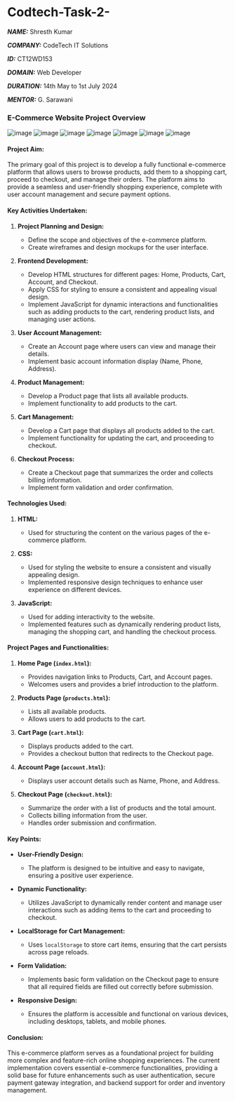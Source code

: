 # Codtech-Task-2-


_**NAME:**_ Shresth Kumar 

_**COMPANY:**_ CodeTech IT Solutions 

_**ID:**_ CT12WD153

_**DOMAIN:**_ Web Developer  

_**DURATION:**_ 14th May to 1st July 2024 

_**MENTOR:**_ G. Sarawani 



### **E-Commerce Website Project Overview**

![image](https://github.com/ShresthTheStudent/Codtech-Task-2-/assets/100932946/0c2a121a-9ddd-4bf4-81d4-6d0c3879d804)
![image](https://github.com/ShresthTheStudent/Codtech-Task-2-/assets/100932946/f9dfe1ba-8a31-4a1f-8678-54b687ddfc09)
![image](https://github.com/ShresthTheStudent/Codtech-Task-2-/assets/100932946/d7fef4b7-8ba1-410e-88c9-a1899ead10a0)
![image](https://github.com/ShresthTheStudent/Codtech-Task-2-/assets/100932946/1491978b-683b-4044-9916-f07e4f9c5d1d)
![image](https://github.com/ShresthTheStudent/Codtech-Task-2-/assets/100932946/ec715192-a0d7-4ae4-9fb8-1f1c61d9c466)
![image](https://github.com/ShresthTheStudent/Codtech-Task-2-/assets/100932946/8013e2b2-10ff-4dc4-91f4-352eef7bbbca)
![image](https://github.com/ShresthTheStudent/Codtech-Task-2-/assets/100932946/012639fa-f257-429c-8a79-dabb4b878532)




#### Project Aim:
The primary goal of this project is to develop a fully functional e-commerce platform that allows users to browse products, add them to a shopping cart, proceed to checkout, and manage their orders. The platform aims to provide a seamless and user-friendly shopping experience, complete with user account management and secure payment options.

#### Key Activities Undertaken:

1. **Project Planning and Design:**
   - Define the scope and objectives of the e-commerce platform.
   - Create wireframes and design mockups for the user interface.

2. **Frontend Development:**
   - Develop HTML structures for different pages: Home, Products, Cart, Account, and Checkout.
   - Apply CSS for styling to ensure a consistent and appealing visual design.
   - Implement JavaScript for dynamic interactions and functionalities such as adding products to the cart, rendering product lists, and managing user actions.

3. **User Account Management:**
   - Create an Account page where users can view and manage their details.
   - Implement basic account information display (Name, Phone, Address).

4. **Product Management:**
   - Develop a Product page that lists all available products.
   - Implement functionality to add products to the cart.

5. **Cart Management:**
   - Develop a Cart page that displays all products added to the cart.
   - Implement functionality for updating the cart, and proceeding to checkout.

6. **Checkout Process:**
   - Create a Checkout page that summarizes the order and collects billing information.
   - Implement form validation and order confirmation.

#### Technologies Used:

1. **HTML:**
   - Used for structuring the content on the various pages of the e-commerce platform.

2. **CSS:**
   - Used for styling the website to ensure a consistent and visually appealing design.
   - Implemented responsive design techniques to enhance user experience on different devices.

3. **JavaScript:**
   - Used for adding interactivity to the website.
   - Implemented features such as dynamically rendering product lists, managing the shopping cart, and handling the checkout process.

#### Project Pages and Functionalities:

1. **Home Page (`index.html`):**
   - Provides navigation links to Products, Cart, and Account pages.
   - Welcomes users and provides a brief introduction to the platform.

2. **Products Page (`products.html`):**
   - Lists all available products.
   - Allows users to add products to the cart.

3. **Cart Page (`cart.html`):**
   - Displays products added to the cart.
   - Provides a checkout button that redirects to the Checkout page.

4. **Account Page (`account.html`):**
   - Displays user account details such as Name, Phone, and Address.

5. **Checkout Page (`checkout.html`):**
   - Summarize the order with a list of products and the total amount.
   - Collects billing information from the user.
   - Handles order submission and confirmation.

#### Key Points:

- **User-Friendly Design:**
  - The platform is designed to be intuitive and easy to navigate, ensuring a positive user experience.
  
- **Dynamic Functionality:**
  - Utilizes JavaScript to dynamically render content and manage user interactions such as adding items to the cart and proceeding to checkout.
  
- **LocalStorage for Cart Management:**
  - Uses `localStorage` to store cart items, ensuring that the cart persists across page reloads.

- **Form Validation:**
  - Implements basic form validation on the Checkout page to ensure that all required fields are filled out correctly before submission.

- **Responsive Design:**
  - Ensures the platform is accessible and functional on various devices, including desktops, tablets, and mobile phones.

#### Conclusion:
This e-commerce platform serves as a foundational project for building more complex and feature-rich online shopping experiences. The current implementation covers essential e-commerce functionalities, providing a solid base for future enhancements such as user authentication, secure payment gateway integration, and backend support for order and inventory management.
